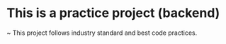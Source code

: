 # This is a practice project (backend)

~ This project follows industry standard and best code practices.